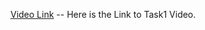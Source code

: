 
[Video Link](https://drive.google.com/file/d/1moXG_2tSXZLbZNRTZD53cwrM68VSTf4P/view?usp=sharing) -- Here is the Link to Task1 Video.

